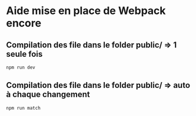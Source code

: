 # Aide mise en place de Webpack encore

## Compilation des file dans le folder public/ => 1 seule fois

```bach
npm run dev
```

## Compilation des file dans le folder public/ => auto à chaque changement

```bach
npm run match
```
